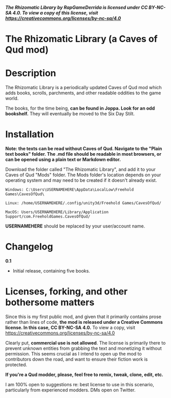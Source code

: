 ***The Rhizomatic Library by RapGameDerrida is licensed under CC BY-NC-SA 4.0. To view a copy of this license, visit https://creativecommons.org/licenses/by-nc-sa/4.0*** 

# The Rhizomatic Library (a Caves of Qud mod)

# Description

The Rhizomatic Library is a periodically updated Caves of Qud mod which adds books, scrolls, parchments, and other readable oddities to the game world.

The books, for the time being, **can be found in Joppa. Look for an odd bookshelf.** They will eventually be moved to the Six Day Stilt.

# Installation

**Note: the texts can be read without Caves of Qud. Navigate to the "Plain text books" folder. The .md file should be readable in most browsers, or can be opened using a plain text or Markdown editor.**

Download the folder called "The Rhizomatic Library", and add it to your Caves of Qud "Mods" folder. The Mods folder's location depends on your operating system and may need to be created if it doesn't already exist.

`Windows: C:\Users\USERNAMEHERE\AppData\LocalLow\Freehold Games\CavesOfQud\`

`Linux: /home/USERNAMEHERE/.config/unity3d/Freehold Games/CavesOfQud/`

`MacOS: Users/USERNAMEHERE/Library/Application Support/com.FreeholdGames.CavesOfQud/`

**USERNAMEHERE** should be replaced by your user/account name.

# Changelog

**0.1**

- Initial release, containing five books.

# Licenses, forking, and other bothersome matters

Since this is my first public mod, and given that it primarily contains prose rather than lines of code, **the mod is released under a Creative Commons license. In this case, CC BY-NC-SA 4.0.** To view a copy, visit https://creativecommons.org/licenses/by-nc-sa/4.0

Clearly put, **commercial use is not allowed**. The license is primarily there to prevent unknown entities from grabbing the text and monetizing it without permission. This seems  crucial as I intend to open up the mod to contributors down the road, and want to ensure their fiction work is protected. 

**If you're a Qud modder, please, feel free to remix, tweak, clone, edit, etc.**

I am 100% open to suggestions re: best license to use in this scenario, particularly from experienced modders. DMs open on Twitter.
